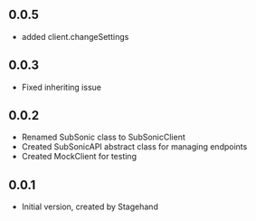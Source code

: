 ## 0.0.5
- added client.changeSettings

## 0.0.3
- Fixed inheriting issue

## 0.0.2
- Renamed SubSonic class to SubSonicClient
- Created SubSonicAPI abstract class for managing endpoints
- Created MockClient for testing

## 0.0.1

- Initial version, created by Stagehand
